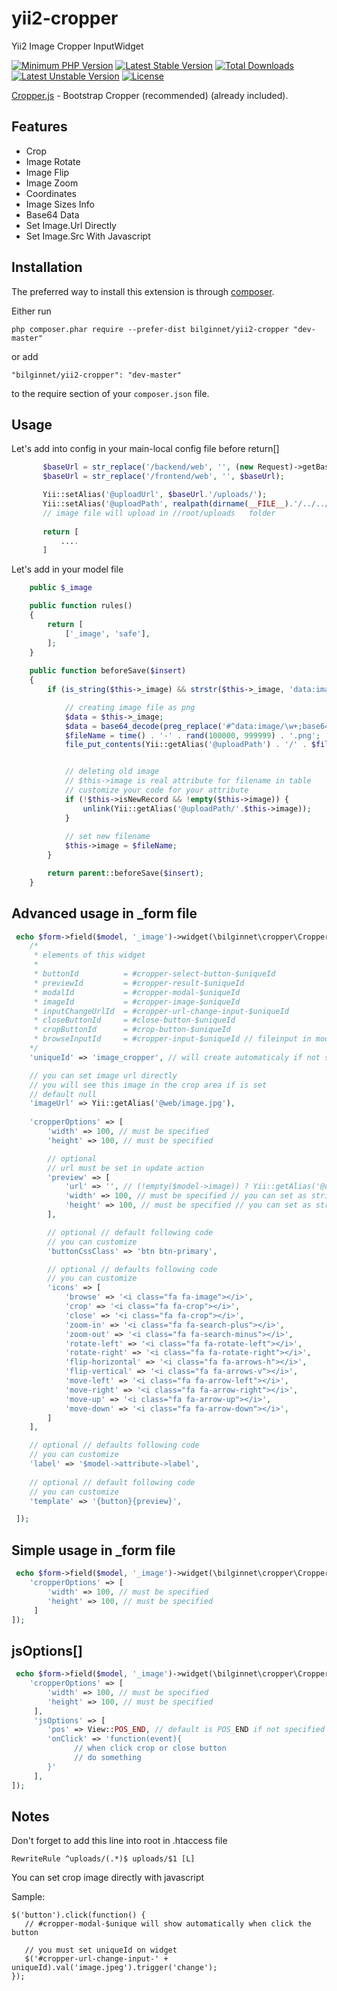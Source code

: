 # yii2-cropper
Yii2 Image Cropper InputWidget

[![Minimum PHP Version](http://img.shields.io/badge/php-%3E%3D%205.4-8892BF.svg)](https://php.net/)
[![Latest Stable Version](https://poser.pugx.org/bilginnet/yii2-cropper/v/stable)](https://packagist.org/packages/bilginnet/yii2-cropper)
[![Total Downloads](https://poser.pugx.org/bilginnet/yii2-cropper/downloads)](https://packagist.org/packages/bilginnet/yii2-cropper)
[![Latest Unstable Version](https://poser.pugx.org/bilginnet/yii2-cropper/v/unstable)](https://packagist.org/packages/bilginnet/yii2-cropper)
[![License](https://poser.pugx.org/bilginnet/yii2-cropper/license)](https://packagist.org/packages/bilginnet/yii2-cropper)

<a href="https://fengyuanchen.github.io/cropper/" target="_blank">Cropper.js</a> - Bootstrap Cropper (recommended) (already included).

Features
------------
+ Crop
+ Image Rotate
+ Image Flip
+ Image Zoom
+ Coordinates
+ Image Sizes Info
+ Base64 Data
+ Set Image.Url Directly 
+ Set Image.Src With Javascript

Installation
------------

The preferred way to install this extension is through [composer](http://getcomposer.org/download/).

Either run

```
php composer.phar require --prefer-dist bilginnet/yii2-cropper "dev-master"
```

or add

```
"bilginnet/yii2-cropper": "dev-master"
```

to the require section of your `composer.json` file.


Usage
-----

Let's add into config in your main-local config file before return[]
````php
       $baseUrl = str_replace('/backend/web', '', (new Request)->getBaseUrl());
       $baseUrl = str_replace('/frontend/web', '', $baseUrl);

       Yii::setAlias('@uploadUrl', $baseUrl.'/uploads/');
       Yii::setAlias('@uploadPath', realpath(dirname(__FILE__).'/../../uploads/'));
       // image file will upload in //root/uploads   folder
       
       return [
           ....
       ]
````

Let's add  in your model file
````php
    public $_image

    public function rules()
    {
        return [
            ['_image', 'safe'],
        ];
    }
    
    public function beforeSave($insert)
    {
        if (is_string($this->_image) && strstr($this->_image, 'data:image')) {

            // creating image file as png
            $data = $this->_image;
            $data = base64_decode(preg_replace('#^data:image/\w+;base64,#i', '', $data));
            $fileName = time() . '-' . rand(100000, 999999) . '.png';
            file_put_contents(Yii::getAlias('@uploadPath') . '/' . $fileName, $data);


            // deleting old image 
            // $this->image is real attribute for filename in table
            // customize your code for your attribute            
            if (!$this->isNewRecord && !empty($this->image)) {
                unlink(Yii::getAlias('@uploadPath/'.$this->image));
            }
            
            // set new filename
            $this->image = $fileName;
        }

        return parent::beforeSave($insert);
    }
````



Advanced usage in _form file
-----
````php
 echo $form->field($model, '_image')->widget(\bilginnet\cropper\Cropper::className(), [
    /*
     * elements of this widget
     *
     * buttonId          = #cropper-select-button-$uniqueId
     * previewId         = #cropper-result-$uniqueId
     * modalId           = #cropper-modal-$uniqueId
     * imageId           = #cropper-image-$uniqueId
     * inputChangeUrlId  = #cropper-url-change-input-$uniqueId
     * closeButtonId     = #close-button-$uniqueId
     * cropButtonId      = #crop-button-$uniqueId
     * browseInputId     = #cropper-input-$uniqueId // fileinput in modal
    */
    'uniqueId' => 'image_cropper', // will create automaticaly if not set

    // you can set image url directly
    // you will see this image in the crop area if is set
    // default null
    'imageUrl' => Yii::getAlias('@web/image.jpg'),
    
    'cropperOptions' => [
        'width' => 100, // must be specified
        'height' => 100, // must be specified

        // optional
        // url must be set in update action
        'preview' => [
            'url' => '', // (!empty($model->image)) ? Yii::getAlias('@uploadUrl/'.$model->image) : null
            'width' => 100, // must be specified // you can set as string '100%'
            'height' => 100, // must be specified // you can set as string '100px'
        ],

        // optional // default following code
        // you can customize 
        'buttonCssClass' => 'btn btn-primary',

        // optional // defaults following code
        // you can customize 
        'icons' => [
            'browse' => '<i class="fa fa-image"></i>',
            'crop' => '<i class="fa fa-crop"></i>',
            'close' => '<i class="fa fa-crop"></i>',       
            'zoom-in' => '<i class="fa fa-search-plus"></i>',
            'zoom-out' => '<i class="fa fa-search-minus"></i>',
            'rotate-left' => '<i class="fa fa-rotate-left"></i>',
            'rotate-right' => '<i class="fa fa-rotate-right"></i>',
            'flip-horizontal' => '<i class="fa fa-arrows-h"></i>',
            'flip-vertical' => '<i class="fa fa-arrows-v"></i>',
            'move-left' => '<i class="fa fa-arrow-left"></i>',
            'move-right' => '<i class="fa fa-arrow-right"></i>',
            'move-up' => '<i class="fa fa-arrow-up"></i>',
            'move-down' => '<i class="fa fa-arrow-down"></i>',
        ]
    ],

    // optional // defaults following code
    // you can customize 
    'label' => '$model->attribute->label', 
    
    // optional // default following code
    // you can customize 
    'template' => '{button}{preview}',

 ]);
````


Simple usage in _form file
-----
````php
 echo $form->field($model, '_image')->widget(\bilginnet\cropper\Cropper::className(), [
    'cropperOptions' => [
        'width' => 100, // must be specified
        'height' => 100, // must be specified
     ]
]);
````



jsOptions[]
-----
````php
 echo $form->field($model, '_image')->widget(\bilginnet\cropper\Cropper::className(), [
    'cropperOptions' => [
        'width' => 100, // must be specified
        'height' => 100, // must be specified
     ],
     'jsOptions' => [
        'pos' => View::POS_END, // default is POS_END if not specified
        'onClick' => 'function(event){
              // when click crop or close button 
              // do something 
        }'        
     ],
]);
````



Notes
-----
Don't forget to add this line into root in .htaccess file
````
RewriteRule ^uploads/(.*)$ uploads/$1 [L]
````

You can set crop image directly with javascript 

Sample:
````
$('button').click(function() {
   // #cropper-modal-$unique will show automatically when click the button
   
   // you must set uniqueId on widget
   $('#cropper-url-change-input-' + uniqueId).val('image.jpeg').trigger('change');   
});
````

